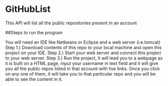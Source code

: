 # GitHubList
This API will list all the public repositories present in an account

##Steps to run the program

You will need an IDE like Netbeans or Eclipse and a web server (i.e.tomcat)
Step 1.) Download contents of this repo to your local machine and open this project on your IDE.
Step 2.) Start your web server and connect this project to your web server.
Step 3.) Run the project, it will lead you to a webpage as it is built on a HTML page, input your username in text field and it will give          you all the public repos listed in that account with live links. Once you click on any one of them, it will take you to that              particular repo and you will be able to see the content in it.
